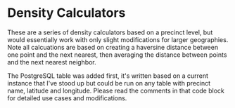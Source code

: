 # Density Calculators

These are a series of density calculators based on a precinct level, but would essentially work with only slight modifications for larger geographies. 
Note all calcuations are based on creating a haversine distance between one point and the next nearest, then averaging the distance between points and the next nearest neighbor. 

The PostgreSQL table was added first,  it's written based on a current instance that I've stood up but could be 
run on any table with precinct name, latitude and longitude. Please read the comments in that code block for detailed use cases and modifications. 
